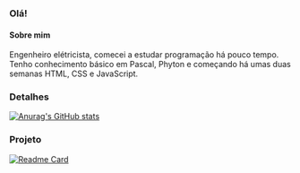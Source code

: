 ### Olá!

#### Sobre mim
Engenheiro elétricista, comecei a estudar programação há pouco tempo. Tenho conhecimento básico em Pascal, Phyton e começando há umas duas semanas HTML, CSS e JavaScript.

### Detalhes

[![Anurag's GitHub stats](https://github-readme-stats.vercel.app/api?username=WilliansCs&show_icons=true&theme=dark)](https://github.com/anuraghazra/github-readme-stats)

### Projeto

[![Readme Card](https://github-readme-stats.vercel.app/api/pin/?username=WilliansCs&repo=Tik-Tok-Project&theme=dark)](https://github.com/anuraghazra/github-readme-stats)

